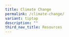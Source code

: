 ```yaml
---
title: Climate Change
permalink: /climate-change/
variant: tiptap
description: ""
third_nav_title: Resources
---
```

